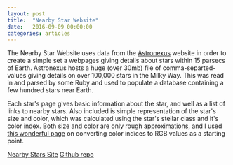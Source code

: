 ```yaml
---
layout: post
title:  "Nearby Star Website"
date:   2016-09-09 00:00:00
categories: articles
---
```


The Nearby Star Website uses data from the [Astronexus][hyg] website in order to create a simple set a webpages giving details about stars within 15 parsecs of Earth.  Astronexus hosts a huge (over 30mb) file of comma-separted-values giving details on over 100,000 stars in the Milky Way.  This was read in and parsed by some Ruby and used to populate a database containing a few hundred stars near Earth.

Each star's page gives basic information about the star, and well as a list of links to nearby stars.  Also included is simple representation of the star's size and color, which was calculated using the star's stellar class and it's color index.  Both size and color are only rough approximations, and I used [this wonderful page][color] on converting color indices to RGB values as a starting point.

[Nearby Stars Site][site]
[Github repo][site]

[hyg]: http://www.astronexus.com/hyg
[color]: http://www.vendian.org/mncharity/dir3/starcolor/details.html
[site]: http://nearbystars.herokuapp.com
[repo]: https://github.com/cnarans/starsite